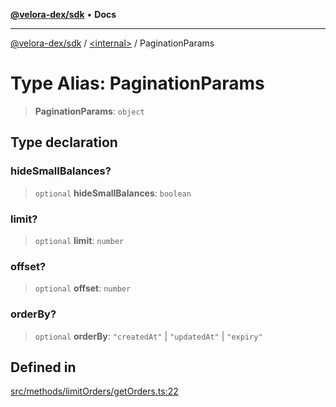 [**@velora-dex/sdk**](../../README.md) • **Docs**

***

[@velora-dex/sdk](../../globals.md) / [\<internal\>](../README.md) / PaginationParams

# Type Alias: PaginationParams

> **PaginationParams**: `object`

## Type declaration

### hideSmallBalances?

> `optional` **hideSmallBalances**: `boolean`

### limit?

> `optional` **limit**: `number`

### offset?

> `optional` **offset**: `number`

### orderBy?

> `optional` **orderBy**: `"createdAt"` \| `"updatedAt"` \| `"expiry"`

## Defined in

[src/methods/limitOrders/getOrders.ts:22](https://github.com/VeloraDEX/paraswap-sdk/blob/feat/velora/src/methods/limitOrders/getOrders.ts#L22)
